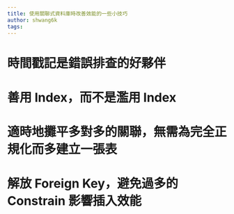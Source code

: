 ```yaml
---
title: 使用關聯式資料庫時改善效能的一些小技巧
author: shwang6k
tags:
---
```


# 時間戳記是錯誤排查的好夥伴
# 善用 Index，而不是濫用 Index
# 適時地攤平多對多的關聯，無需為完全正規化而多建立一張表
# 解放 Foreign Key，避免過多的 Constrain 影響插入效能
